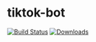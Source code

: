 # tiktok-bot

[![Build Status](https://travis-ci.org/sudoguy/tiktok_bot.svg?branch=master)](https://travis-ci.org/sudoguy/tiktok_bot)
[![Downloads](https://pepy.tech/badge/tiktok-bot)](https://pepy.tech/project/tiktok-bot)

